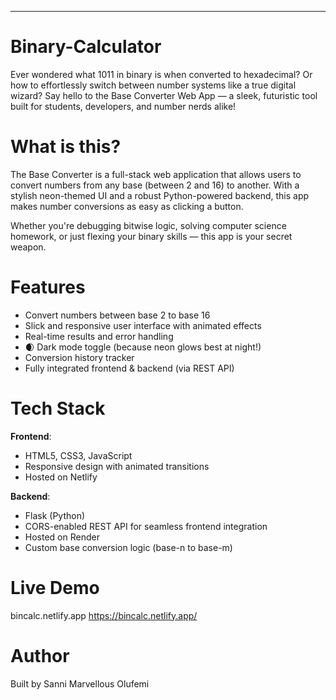 
---
# Binary-Calculator

Ever wondered what 1011 in binary is when converted to hexadecimal? Or how to effortlessly switch between number systems like a true digital wizard? Say hello to the Base Converter Web App — a sleek, futuristic tool built for students, developers, and number nerds alike!


# What is this?

The Base Converter is a full-stack web application that allows users to convert numbers from any base (between 2 and 16) to another. With a stylish neon-themed UI and a robust Python-powered backend, this app makes number conversions as easy as clicking a button.

Whether you're debugging bitwise logic, solving computer science homework, or just flexing your binary skills — this app is your secret weapon.

# Features

- Convert numbers between base 2 to base 16
- Slick and responsive user interface with animated effects
- Real-time results and error handling
- 🌒 Dark mode toggle (because neon glows best at night!)
- Conversion history tracker
- Fully integrated frontend & backend (via REST API)

# Tech Stack

**Frontend**:
- HTML5, CSS3, JavaScript
- Responsive design with animated transitions
- Hosted on Netlify

**Backend**:
- Flask (Python)
- CORS-enabled REST API for seamless frontend integration
- Hosted on Render
- Custom base conversion logic (base-n to base-m)

# Live Demo
bincalc.netlify.app
https://bincalc.netlify.app/

# Author
Built by Sanni Marvellous Olufemi
